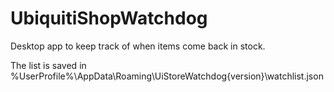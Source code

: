 # UbiquitiShopWatchdog
Desktop app to keep track of when items come back in stock.

The list is saved in %UserProfile%\AppData\Roaming\UiStoreWatchdog\{version\}\watchlist.json